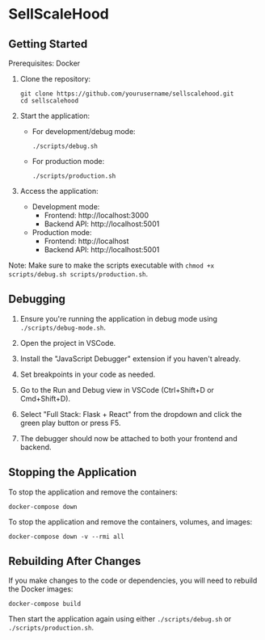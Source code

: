 # SellScaleHood

## Getting Started

Prerequisites: Docker

1. Clone the repository:
   ```
   git clone https://github.com/yourusername/sellscalehood.git
   cd sellscalehood
   ```

2. Start the application:
   - For development/debug mode:
     ```
     ./scripts/debug.sh
     ```
   - For production mode:
     ```
     ./scripts/production.sh
     ```

3. Access the application:
   - Development mode:
     - Frontend: http://localhost:3000
     - Backend API: http://localhost:5001
   - Production mode:
     - Frontend: http://localhost
     - Backend API: http://localhost:5001

Note: Make sure to make the scripts executable with `chmod +x scripts/debug.sh scripts/production.sh`.

## Debugging

1. Ensure you're running the application in debug mode using `./scripts/debug-mode.sh`.

2. Open the project in VSCode.

3. Install the "JavaScript Debugger" extension if you haven't already.

4. Set breakpoints in your code as needed.

5. Go to the Run and Debug view in VSCode (Ctrl+Shift+D or Cmd+Shift+D).

6. Select "Full Stack: Flask + React" from the dropdown and click the green play button or press F5.

7. The debugger should now be attached to both your frontend and backend.

## Stopping the Application

To stop the application and remove the containers:

```
docker-compose down
```

To stop the application and remove the containers, volumes, and images:

```
docker-compose down -v --rmi all
```

## Rebuilding After Changes

If you make changes to the code or dependencies, you will need to rebuild the Docker images:

```
docker-compose build
```

Then start the application again using either `./scripts/debug.sh` or `./scripts/production.sh`.

